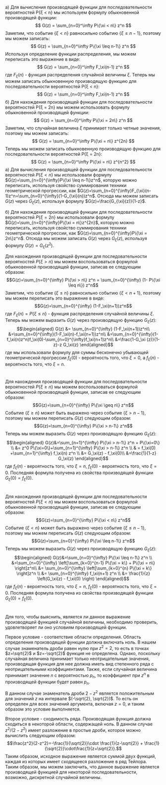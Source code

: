 а) Для вычисления производящей функции для последовательности вероятностей P{ξ < n} мы используем формулу обыкновенной производящей функции:
$$
G(z) = \sum_{n=0}^\infty P\{\xi < n\} z^n
$$
Заметим, что событие $\{\xi < n\}$ равносильно событию $\{\xi \leq n-1\}$, поэтому мы можем записать:
$$
G(z) = \sum_{n=0}^\infty P\{\xi \leq n-1\} z^n
$$
Используя определение функции распределения, мы можем переписать это выражение в виде:
$$
G(z) = \sum_{n=0}^\infty F_\xi(n-1) z^n
$$
где $F_\xi(n)$ - функция распределения случайной величины $\xi$.
Теперь мы можем записать обыкновенную производящую функцию для последовательности вероятностей P{ξ < n}:
$$
G(z) = \sum_{n=0}^\infty F_\xi(n-1) z^n
$$
б) Для нахождения производящей функции для последовательности вероятностей P{ξ = 2n} мы можем использовать формулу обыкновенной производящей функции:
$$
G(z) = \sum_{n=0}^\infty P\{\xi = 2n\} z^n
$$
Заметим, что случайная величина $\xi$ принимает только четные значения, поэтому мы можем записать:
$$
G(z) = \sum_{n=0}^\infty P\{\xi = n\} z^{2n}
$$
Теперь мы можем записать обыкновенную производящую функцию для последовательности вероятностей P{ξ = 2n}:
$$
G(z) = \sum_{n=0}^\infty P\{\xi = n\} z^{n^2}
$$
а) Для вычисления производящей функции для последовательности вероятностей $P\{\xi < n\}$ мы использовали формулу $G(z)=\sum_{n=0}^{\infty}P\{\xi \leq n-1\}z^n$, которую можно переписать, используя свойство суммирования техники геометрической прогрессии, как $G(z)=\sum_{n=0}^{\infty}F_{\xi}(n-1)z^n=\sum_{n=0}^{\infty}(1-G_{\xi}(n))z^n$.
Отсюда мы можем записать $G(z)$ через $G_{\xi}(z)$, используя формулу $G(z)=\frac{G_{\xi}(z)}{1-z}$.

б) Для нахождения производящей функции для последовательности вероятностей $P\{\xi = 2n\}$ мы использовали формулу $G(z)=\sum_{n=0}^{\infty}P\{\xi = n\}z^{2n}$, которую можно переписать, используя свойство суммирования техники геометрической прогрессии, как $G(z)=\sum_{n=0}^{\infty}P\{\xi = 2n\}z^n$.
Отсюда мы можем записать $G(z)$ через $G_{\xi}(z)$, используя формулу $G(z)=G_{\xi}(z^2)$.

Для нахождения производящей функции для последовательности вероятностей $P\{\xi>n\}$ мы можем воспользоваться формулой обыкновенной производящей функции, записав ее следующим образом:
$$G(z)=\sum_{n=0}^{\infty} P\{\xi > n\} z^n = \sum_{n=0}^{\infty} (1- P\{\xi \leq n\}) z^n$$
Заметим, что событие $\{\xi \leq n\}$ равносильно событию $\{\xi < n+1\}$, поэтому мы можем переписать это выражение в виде:
$$G(z)=\sum_{n=0}^{\infty} (1-F_\xi(n+1))z^n$$
где $F_\xi(n) = P\{\xi \leq n\}$ - функция распределения случайной величины $\xi$.
Теперь мы можем выразить $G(z)$ через производящую функцию $G_\xi(z)$:
$$\begin{aligned} G(z) &= \sum_{n=0}^{\infty} (1-F_\xi(n+1))z^n\\ &=\sum_{n=0}^{\infty}(1-F_\xi(n)-f_\xi(n+1))z^n\\ &=\sum_{n=0}^{\infty}(1-f_\xi(n)z^n)f_\xi(0)-\sum_{n=0}^{\infty}f_\xi(n+1)z^n\\ &=\frac{1-G_\xi (z)}{1-z}-z G_\xi(z) \end{aligned}$$
где мы использовали формулу для суммы бесконечно убывающей геометрической прогрессии $f_\xi(0)$ - вероятность того, что $\xi=0$, а $f_\xi(n)$ - вероятность того, что $\xi=n$.

#

Для нахождения производящей функции для последовательности вероятностей $P\{\xi \geq n\}$ мы можем воспользоваться формулой обыкновенной производящей функции, записав ее следующим образом:
$$G(z)=\sum_{n=0}^{\infty} P\{\xi \geq n\} z^n$$
Событие $\{\xi \geq n\}$ может быть выражено через событие $\{\xi > n-1\}$, поэтому мы можем переписать $G(z)$ следующим образом:
$$G(z)=\sum_{n=0}^{\infty} P\{\xi > n-1\} z^n$$
Теперь мы можем выразить $G(z)$ через производящую функцию $G_\xi(z)$:
$$\begin{aligned} G(z)&=\sum_{n=1}^{\infty} P\{\xi > n-1\} z^n + P\{\xi=0\} \\ &= z^0 P\{\xi=0\}+\sum_{n=1}^{\infty} P\{\xi > n-1\} z^n \\ & = f_\xi(0) +\sum_{n=1}^{\infty} f_\xi(n) z^n \\ &= G_\xi(z) - f_\xi(0)\\ &=\frac{1}{1-z} G_\xi(z) \end{aligned}$$
где $f_\xi(n)$ - вероятность того, что $\xi = n$, $f_\xi(0)$ - вероятность того, что $\xi = 0$. Последняя формула получена из свойства производящей функции $G_\xi(0) = f_\xi(0)$.
#
Для нахождения производящей функции для последовательности вероятностей $P\{\xi < n\}$ мы можем воспользоваться формулой обыкновенной производящей функции, записав ее следующим образом:
$$G(z)=\sum_{n=0}^{\infty} P\{\xi < n\} z^n$$
Событие $\{\xi < n\}$ может быть выражено через событие $\{\xi \leq n-1\}$, поэтому мы можем переписать $G(z)$ следующим образом:
$$G(z)=\sum_{n=0}^{\infty} P\{\xi \leq n-1\} z^n$$
Теперь мы можем выразить $G(z)$ через производящую функцию $G_\xi(z)$:
$$\begin{aligned} G(z)&=\sum_{n=0}^{\infty} P\{\xi \leq n-1\} z^n \\ &=\sum_{n=0}^{\infty} \left[\sum_{k=0}^{n-1} P\{\xi = k\} + P\{\xi = n\} \right]z^n\\ &= \sum_{n=0}^{\infty} \left[\sum_{k=0}^{n} P\{\xi = k\} \right]z^n \\ &= \sum_{n=0}^{\infty} f_\xi(n+1) z^n \\ &= \frac{1}{z} \left(G_\xi(z) - f_\xi(0) \right) \end{aligned}$$
где $f_\xi(n)$ - вероятность того, что $\xi = n$, $f_\xi(0)$ - вероятность того, что $\xi = 0$. Последняя формула получена из свойства производящей функции $G_\xi(0) = f_\xi(0)$.

#
Для того, чтобы выяснить, является ли данное выражение производящей функцией случайной величины, необходимо проверить, удовлетворяет ли оно условиям производящей функции.

Первое условие - соответствие области определения. Область определения производящей функции должна включать ноль.  В нашем случае знаменатель дроби равен нулю при $z^2 = 2$, то есть в точках $z=\sqrt{2}$ и $z=-\sqrt{2}$  функция не определена. Однако, поскольку случайная величина принимает только неотрицательные значения, производящая функция для нее должна иметь вид степенного ряда с неотрицательными коэффициентами. Также, если случайная величина принимает значение $n$ с вероятностью $p_n$, то коэффициент при $z^n$ в производящей функции будет равен $p_n$. 

В данном случае знаменатель дроби $2-z^2$ является положительным для значений $z$ на интервале $(-\sqrt{2}, \sqrt{2})$. То есть он определен для всех значений аргумента, включая $z=0$, и таким образом это условие выполняется.

Второе условие - сходимость ряда. Производящая функция должна сходиться в некоторой области, содержащей ноль. В данном случае $z^2/(2-z^2)$ имеет разложение в простые дроби, которое можно вычислить следующим образом:
$$\frac{z^2}{2-z^2}=-\frac{1}{\sqrt{2}}\cdot \frac{1}{z-\sqrt{2}} + \frac{1}{\sqrt{2}}\cdot\frac{1}{z+\sqrt{2}}.$$
Таким образом, исходное выражение является суммой двух функций, каждая из которых имеет сходящееся разложение в ряд Тейлора. Таким образом, мы можем заключить, что данное выражение является производящей функцией для некоторой последовательности, возможно, дискретной случайной величины.